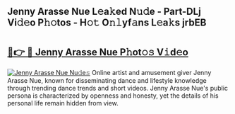 ## Jenny Arasse Nue L𝚎a𝚔ed N𝚞𝚍e - Part-DLj Vi𝚍𝚎o P𝚑𝚘tos - H𝚘𝚝 O𝚗𝚕yf𝚊ns L𝚎a𝚔s jrbEB

# <h2><a href="http://kfbsdh3.oniu.top/?m=Jenny+Arasse+Nue">🔗👉 🔴 Jenny Arasse Nue P𝚑ot𝚘𝚜 V𝚒d𝚎o</a></h2>

[![Jenny Arasse Nue Nu𝚍e𝚜](https://i.imgur.com/0qMVB7G.gif)](http://kfbsdh3.oniu.top/?m=Jenny+Arasse+Nue)
Online artist and amusement giver Jenny Arasse Nue, known for disseminating dance and lifestyle knowledge through trending dance trends and short videos. Jenny Arasse Nue's public persona is characterized by openness and honesty, yet the details of his personal life remain hidden from view.  
